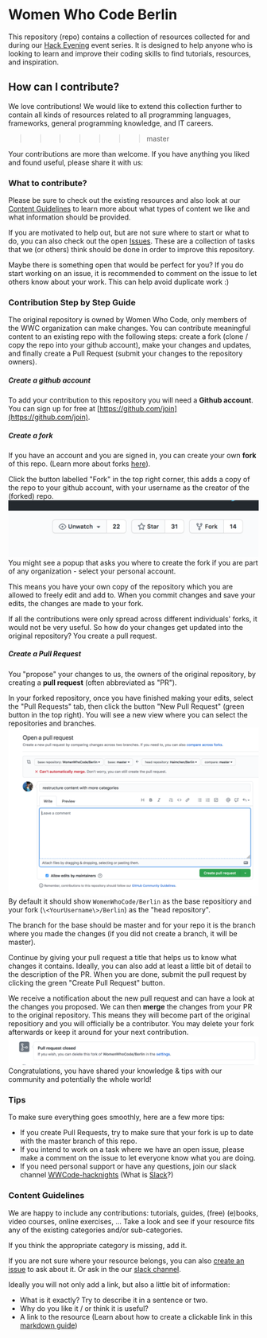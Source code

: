 # Women Who Code Berlin

This repository (repo) contains a collection of resources collected for and during our [Hack Evening](https://www.meetup.com/Women-Who-Code-Berlin-Germany/) event series.
It is designed to help anyone who is looking to learn and improve their coding skills to find tutorials, resources, and inspiration.

## How can I contribute?

We love contributions!
We would like to extend this collection further to contain all kinds of resources related to all programming languages, frameworks, general programming knowledge, and IT careers.
>>>>>>> master

Your contributions are more than welcome. If you have anything you liked and found useful, please share it with us:

### What to contribute?

Please be sure to check out the existing resources and also look at our [Content Guidelines](#content-guidelines) to learn more about what types of content we like and what information should be provided.

If you are motivated to help out, but are not sure where to start or what to do, you can also check out the open [Issues](https://github.com/WomenWhoCode/Berlin/issues). These are a collection of tasks that we (or others) think should be done in order to improve this repository. 

Maybe there is something open that would be perfect for you? If you do start working on an issue, it is recommended to comment on the issue to let others know about your work. This can help avoid duplicate work :)

### Contribution Step by Step Guide
The original repository is owned by Women Who Code, only members of the WWC organization can make changes. 
You can contribute meaningful content to an existing repo with the following steps: create a fork (clone / copy the repo into your github account), make your changes and updates, and finally create a Pull Request (submit your changes to the repository owners).

##### Create a github account
To add your contribution to this repository you will need a **Github account**.
You can sign up for free at [https://github.com/join](https://github.com/join).

##### Create a fork
If you have an account and you are signed in, you can create your own **fork** of this repo. (Learn more about forks [here](https://guides.github.com/activities/forking/)).

Click the button labelled "Fork" in the top right corner, this adds a copy of the repo to your github account, with your username as the creator of the (forked) repo. 
![](images/fork-button.png)
You might see a popup that asks you where to create the fork if you are part of any organization - select your personal account.


This means you have your own copy of the repository which you are allowed to freely edit and add to. When you commit changes and save your edits, the changes are made to your fork.

If all the contributions were only spread across different individuals' forks, it would not be very useful.
So how do your changes get updated into the original repository? You create a pull request.

##### Create a Pull Request

You "propose" your changes to us, the owners of the original repository, by creating a **pull request** (often abbreviated as "PR").

In your forked repository, once you have finished making your edits, select the "Pull Requests" tab, then click the button "New Pull Request" (green button in the top right).
You will see a new view where you can select the repositories and branches.
![](images/open-pr.png)
By default it should show `WomenWhoCode/Berlin` as the base repositiory and your fork (`\<YourUsername\>/Berlin`) as the "head repository".

The branch for the base should be master and for your repo it is the branch where you made the changes (if you did not create a branch, it will be master).

Continue by giving your pull request a title that helps us to know what changes it contains.
Ideally, you can also add at least a little bit of detail to the description of the PR.
When you are done, submit the pull request by clicking the green "Create Pull Request" button.

We receive a notification about the new pull request and can have a look at the changes you proposed.
We can then **merge** the changes from your PR to the original repository.
This means they will become part of the original repositiory and you will officially be a contributor.
You may delete your fork afterwards or keep it around for your next contribution.
![](images/delete-fork.png)
Congratulations, you have shared your knowledge & tips with our community and potentially the whole world!

### Tips

To make sure everything goes smoothly, here are a few more tips:
- If you create Pull Requests, try to make sure that your fork is up to date with the master branch of this repo.
- If you intend to work on a task where we have an open issue, please make a comment on the issue to let everyone know what you are doing.
- If you need personal support or have any questions, join our slack channel [WWCode-hacknights](http://bit.ly/WWCHackEveningsSlack) (What is [Slack](https://slack.com/resources/slack-101/what-is-slack)?)

### Content Guidelines


We are happy to include any contributions: tutorials, guides, (free) (e)books, video courses, online exercises, ...
Take a look and see if your resource fits any of the existing categories and/or sub-categories. 

If you think the appropriate category is missing, add it.

If you are not sure where your resource belongs, you can also [create an issue](https://github.com/WomenWhoCode/Berlin/issues/new) to ask about it. Or ask in the our [slack channel](http://bit.ly/WWCHackEveningsSlack).

Ideally you will not only add a link, but also a little bit of information:
- What is it exactly? Try to describe it in a sentence or two.
- Why do you like it / or think it is useful?
- A link to the resource (Learn about how to create a clickable link in this [markdown guide](https://www.markdownguide.org/basic-syntax#links))
